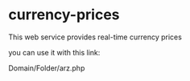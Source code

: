 # currency-prices
This web service provides real-time currency prices

you can use it with this link:

Domain/Folder/arz.php
